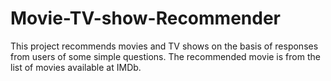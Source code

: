 # Movie-TV-show-Recommender

This project recommends movies and TV shows on the basis of responses from users of some simple questions.
The recommended movie is from the list of movies available at IMDb.
